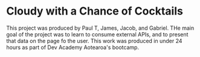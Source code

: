 # Cloudy with a Chance of Cocktails

This project was produced by Paul T, James, Jacob, and Gabriel. THe main goal of the project was to learn to consume external APIs, and to present that data on the page fo the user. This work was produced in under 24 hours as part of Dev Academy Aotearoa's bootcamp.
